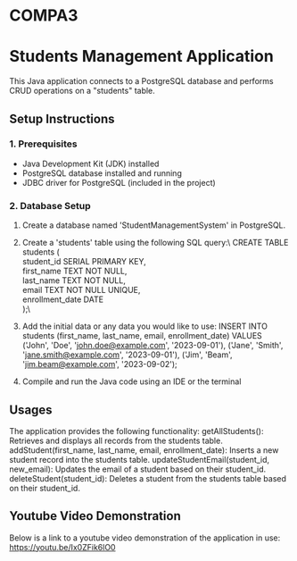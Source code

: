 # COMPA3

# Students Management Application

This Java application connects to a PostgreSQL database and performs CRUD operations on a "students" table.

## Setup Instructions

### 1. Prerequisites
- Java Development Kit (JDK) installed
- PostgreSQL database installed and running
- JDBC driver for PostgreSQL (included in the project)

### 2. Database Setup
1. Create a database named 'StudentManagementSystem' in PostgreSQL.
2. Create a 'students' table using the following SQL query:\ 
   CREATE TABLE students (\
       student_id SERIAL PRIMARY KEY,\
       first_name TEXT NOT NULL,\
       last_name TEXT NOT NULL,\
       email TEXT NOT NULL UNIQUE,\
       enrollment_date DATE\
   );\
3. Add the initial data or any data you would like to use:
   INSERT INTO students (first_name, last_name, email, enrollment_date) VALUES
    ('John', 'Doe', 'john.doe@example.com', '2023-09-01'),
    ('Jane', 'Smith', 'jane.smith@example.com', '2023-09-01'),
    ('Jim', 'Beam', 'jim.beam@example.com', '2023-09-02');

4. Compile and run the Java code using an IDE or the terminal

## Usages
The application provides the following functionality:
  getAllStudents(): Retrieves and displays all records from the students table.
  addStudent(first_name, last_name, email, enrollment_date): Inserts a new student record into the students table.
  updateStudentEmail(student_id, new_email): Updates the email of a student based on their student_id.
  deleteStudent(student_id): Deletes a student from the students table based on their student_id.

## Youtube Video Demonstration
Below is a link to a youtube video demonstration of the application in use:
  https://youtu.be/Ix0ZFik6lO0

